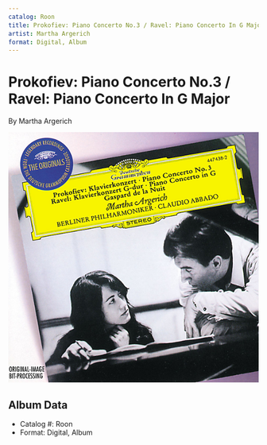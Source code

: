 ```yaml
---
catalog: Roon
title: Prokofiev: Piano Concerto No.3 / Ravel: Piano Concerto In G Major
artist: Martha Argerich
format: Digital, Album
---
```


# Prokofiev: Piano Concerto No.3 / Ravel: Piano Concerto In G Major

By Martha Argerich

![](../../assets/albumcovers/Martha_Argerich-Prokofiev-_Piano_Concerto_No3_-_Ravel-_Piano_Concerto_In_G_Major.png)

## Album Data

- Catalog #: Roon
- Format: Digital, Album

